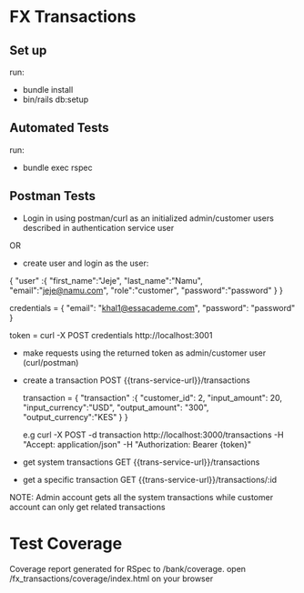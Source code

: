 # FX Transactions
## Set up
run:

- bundle install
- bin/rails db:setup

## Automated Tests
run:
- bundle exec rspec

## Postman Tests
- Login in using postman/curl as an initialized admin/customer users described in authentication service user

OR

- create user and login as the user:

{
	"user" :{
    "first_name":"Jeje",
    "last_name":"Namu",
		"email":"jeje@namu.com",
    "role":"customer",
		"password":"password"
	}
}

credentials = {
    "email": "khal1@essacademe.com",
    "password": "password"
}

token = curl -X POST credentials http://localhost:3001

- make requests using the returned token as admin/customer user (curl/postman)

* create a transaction 
  POST {{trans-service-url}}/transactions

  transaction = {
    "transaction" :{
          "customer_id": 2,
          "input_amount": 20,
      "input_currency":"USD",
          "output_amount": "300",
      "output_currency":"KES"
    }
  } 
  
  e.g curl -X POST -d transaction http://localhost:3000/transactions -H "Accept: application/json"
   -H "Authorization: Bearer {token}"


* get system transactions
  GET {{trans-service-url}}/transactions

* get a specific transaction
  GET {{trans-service-url}}/transactions/:id



NOTE: Admin account gets all the system transactions while customer account can only get related transactions
# Test Coverage
Coverage report generated for RSpec to /bank/coverage.
open /fx_transactions/coverage/index.html on your browser